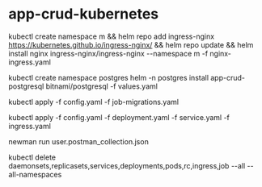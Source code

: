 # app-crud-kubernetes

kubectl create namespace m && helm repo add ingress-nginx https://kubernetes.github.io/ingress-nginx/ && helm repo update && helm install nginx ingress-nginx/ingress-nginx --namespace m -f nginx-ingress.yaml

kubectl create namespace postgres
helm -n postgres install app-crud-postgresql bitnami/postgresql -f values.yaml

kubectl apply -f config.yaml -f job-migrations.yaml

kubectl apply -f config.yaml -f deployment.yaml -f service.yaml -f ingress.yaml

newman run user.postman_collection.json

kubectl delete daemonsets,replicasets,services,deployments,pods,rc,ingress,job --all --all-namespaces